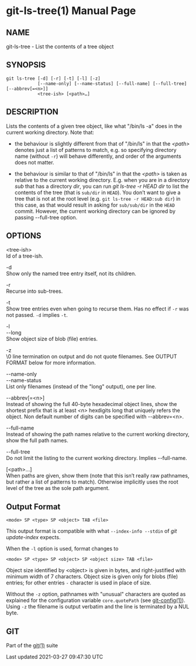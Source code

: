 # git-ls-tree(1) Manual Page

## NAME

git-ls-tree - List the contents of a tree object

## SYNOPSIS

    git ls-tree [-d] [-r] [-t] [-l] [-z]
                [--name-only] [--name-status] [--full-name] [--full-tree] [--abbrev[=<n>]]
                <tree-ish> [<path>…​]

## DESCRIPTION

Lists the contents of a given tree object, like what "/bin/ls -a" does in the current working directory. Note that:

- the behaviour is slightly different from that of "/bin/ls" in that the _&lt;path&gt;_ denotes just a list of patterns to match, e.g. so specifying directory name (without `-r`) will behave differently, and order of the arguments does not matter.

- the behaviour is similar to that of "/bin/ls" in that the _&lt;path&gt;_ is taken as relative to the current working directory. E.g. when you are in a directory _sub_ that has a directory _dir_, you can run _git ls-tree -r HEAD dir_ to list the contents of the tree (that is `sub/dir` in `HEAD`). You don’t want to give a tree that is not at the root level (e.g. `git ls-tree -r HEAD:sub dir`) in this case, as that would result in asking for `sub/sub/dir` in the `HEAD` commit. However, the current working directory can be ignored by passing --full-tree option.

## OPTIONS

&lt;tree-ish&gt;  
Id of a tree-ish.

-d  
Show only the named tree entry itself, not its children.

-r  
Recurse into sub-trees.

-t  
Show tree entries even when going to recurse them. Has no effect if `-r` was not passed. `-d` implies `-t`.

-l  
--long  
Show object size of blob (file) entries.

-z  
\\0 line termination on output and do not quote filenames. See OUTPUT FORMAT below for more information.

--name-only  
--name-status  
List only filenames (instead of the "long" output), one per line.

--abbrev\[=&lt;n&gt;\]  
Instead of showing the full 40-byte hexadecimal object lines, show the shortest prefix that is at least _&lt;n&gt;_ hexdigits long that uniquely refers the object. Non default number of digits can be specified with --abbrev=&lt;n&gt;.

--full-name  
Instead of showing the path names relative to the current working directory, show the full path names.

--full-tree  
Do not limit the listing to the current working directory. Implies --full-name.

\[&lt;path&gt;…​\]  
When paths are given, show them (note that this isn’t really raw pathnames, but rather a list of patterns to match). Otherwise implicitly uses the root level of the tree as the sole path argument.

## Output Format

    <mode> SP <type> SP <object> TAB <file>

This output format is compatible with what `--index-info --stdin` of _git update-index_ expects.

When the `-l` option is used, format changes to

    <mode> SP <type> SP <object> SP <object size> TAB <file>

Object size identified by &lt;object&gt; is given in bytes, and right-justified with minimum width of 7 characters. Object size is given only for blobs (file) entries; for other entries `-` character is used in place of size.

Without the `-z` option, pathnames with "unusual" characters are quoted as explained for the configuration variable `core.quotePath` (see [git-config(1)](git-config.html)). Using `-z` the filename is output verbatim and the line is terminated by a NUL byte.

## GIT

Part of the [git(1)](git.html) suite

Last updated 2021-03-27 09:47:30 UTC

